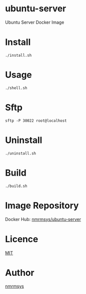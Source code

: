 
# ubuntu-server

Ubuntu Server Docker Image

# Install

```
./install.sh
```

# Usage

```
./shell.sh
```

# Sftp

```
sftp -P 30022 root@localhost
```

# Uninstall

```
./uninstall.sh
```

# Build

```
./build.sh
```

# Image Repository
Docker Hub: [nmrmsys/ubuntu-server](https://hub.docker.com/r/nmrmsys/ubuntu-server/)

# Licence
[MIT](http://opensource.org/licenses/mit-license.php)

# Author
[nmrmsys](https://github.com/nmrmsys)
